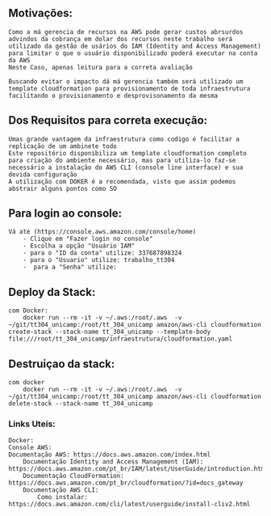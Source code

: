 ## Motivações:
    Como a má gerencia de recursos na AWS pode gerar custos abrsurdos advindos da cobrança em dolar dos recursos neste trabalho será utilizado da gestão de usários do IAM (Identity and Access Management) para limitar o que o usuário disponibilizado poderá executar na conta da AWS
    Neste Caso, apenas leitura para a correta avaliação

    Buscando evitar o impacto dá má gerencia também será utilizado um template cloudformation para provisionamento de toda infraestrutura facilitando o provisionamento e desprovisonamento da mesma

## Dos Requisitos para correta execução:
    Umas grande vantagem da infraestrutura como codigo é facilitar a replicação de um ambinete todo
    Este repositório disponibiliza um template cloudformation completo para criação do ambiente necessário, mas para utiliza-lo faz-se necessário a instalação do AWS CLI (console line interface) e sua devida configuração
    A utilização com DOKER é a recomendada, visto que assim podemos abstrair alguns pontos como SO
    

## Para login ao console:<br>
    Vá até (https://console.aws.amazon.com/console/home)
        - Clique em "Fazer login no console"
        - Escolha a opção "Usuário IAM"
        - para o "ID da conta" utilize: 337687898324
        - para o "Usuario" utilize: trabalho_tt304
        -  para a "Senha" utilize:

## Deploy da Stack:
    com Docker:
        docker run --rm -it -v ~/.aws:/root/.aws  -v ~/git/tt304_unicamp:/root/tt_304_unicamp amazon/aws-cli cloudformation create-stack --stack-name tt_304_unicamp --template-body file:///root/tt_304_unicamp/infraestrutura/cloudformation.yaml
## Destruiçao da stack:
    com docker
        docker run --rm -it -v ~/.aws:/root/.aws  -v ~/git/tt304_unicamp:/root/tt_304_unicamp amazon/aws-cli cloudformation delete-stack --stack-name tt_304_unicamp


### Links Uteis:
    Docker:
    Console AWS:
    Documentação AWS: https://docs.aws.amazon.com/index.html
        Documentação Identity and Access Management (IAM): https://docs.aws.amazon.com/pt_br/IAM/latest/UserGuide/introduction.html 
        Documentação CloudFormation: https://docs.aws.amazon.com/pt_br/cloudformation/?id=docs_gateway
        Documentação AWS CLI:
            Como instalar: https://docs.aws.amazon.com/cli/latest/userguide/install-cliv2.html
